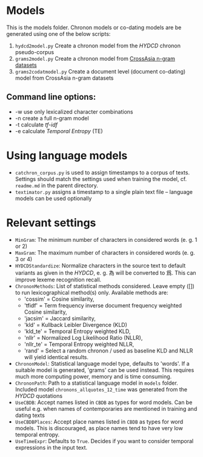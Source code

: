 # Models
This is the models folder. Chronon models or co-dating models are be generated using one of the below scripts:
1. `hydcd2model.py` Create a chronon model from the *HYDCD* chronon pseudo-corpus
2. `grams2model.py` Create a chronon model from [CrossAsia n-gram datasets](https://crossasia.org/service/crossasia-lab/crossasia-n-gram-service/)
3. `grams2codatmodel.py` Create a document level (document co-dating) model from CrossAsia n-gram datasets

## Command line options:
* -w use only lexicalized character combinations
* -n create a full n-gram model 
* -t calculate *tf-idf*
* -e calculate *Temporal Entropy* (TE) 

# Using language models
* `catchron_corpus.py` is used to assign timestamps to a corpus of texts. Settings should match the settings used when training the model, cf. `readme.md` in the parent directory.
* `textimator.py` assigns a timestamp to a single plain text file – language models can be used optionally 

# Relevant settings
* `MinGram`: The minimum number of characters in considered words (e. g. 1 or 2)
* `MaxGram`: The maximum number of characters in considered words (e. g. 3 or 4)
* `HYDCDStandardize`: Normalize characters in the source text to default variants as given in the *HYDCD*, e. g. 為 will be converted to 爲. This can improve lexeme recognition recall.
* `ChrononMethods`: List of statistical methods considered. Leave empty (\[\]) to run lexicographical method(s) only. Available methods are:
	* 'cossim' = Cosine similarity,
	* 'tfidf' = Term frequency inverse document frequency weighted Cosine similarity,
	* 'jacsim' = Jaccard similarity,
	* 'kld' = Kullback Leibler Divergence (KLD)
	* 'kld_te' = Temporal Entropy weighted KLD,
	* 'nllr' = Normalized Log Likelihood Ratio (NLLR),
	* 'nllr_te' = Temporal Entropy weighted NLLR,
	* 'rand' = Select a random chronon / used as baseline
KLD and NLLR will yield identical results.
* `ChrononModel`: Statistical language model type, defaults to 'words'. If a suitable model is generated, 'grams' can be used instead. This requires much more computing power, memory and is time consuming.
* `ChrononPath`: Path to a statistical language model in `models` folder. Included model `chronons_allquotes_12_time` was generated from the *HYDCD* quotations
* `UseCBDB`: Accept names listed in `CBDB` as types for word models. Can be useful e.g. when names of contemporaries are mentioned in training and dating texts
* `UseCBDBPlaces`: Accept place names listed in `CBDB` as types for word models. This is discouraged, as place names tend to have very low temporal entropy.
* `UseTimeExpr`: Defaults to `True`. Decides if you want to consider temporal expressions in the input text. 
